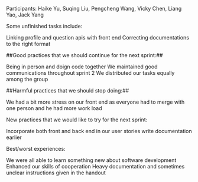 Participants: Haike Yu, Suqing Liu, Pengcheng Wang, Vicky Chen, Liang Yao, Jack Yang

Some unfinished tasks include:

Linking profile and question apis with front end
Correcting documentations to the right format

##Good practices that we should continue for the next sprint:##

Being in person and doign code together
We maintained good communications throughout sprint 2
We distributed our tasks equally among the group

##Harmful practices that we should stop doing:##

We had a bit more stress on our front end as everyone had to merge with one person and he had more work load


New practices that we would like to try for the next sprint:

Incorporate both front and back end in our user stories
write documentation earlier

Best/worst experiences:

We were all able to learn something new about software development
Enhanced our skills of cooperation
Heavy documentation and sometimes unclear instructions given in the handout

